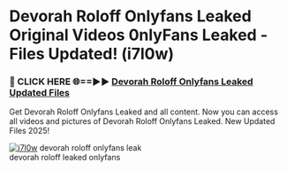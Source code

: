# Devorah Roloff Onlyfans Leaked Original Videos 0nlyFans Leaked - Files Updated! (i7l0w)

<h3>🔴 CLICK HERE 🌐==►► <a href="https://best4dudes.click/HH4t6V" rel="nofollow">Devorah Roloff Onlyfans Leaked Updated Files</a></h3>

Get Devorah Roloff Onlyfans Leaked and all content. Now you can access all videos and pictures of Devorah Roloff Onlyfans Leaked. New Updated Files 2025!

[![i7l0w](https://github.com/user-attachments/assets/8c521d6e-e6e3-4a75-9320-d58ab9d79d5b)](https://best4dudes.click/HH4t6V)
devorah roloff onlyfans leak<br>
devorah roloff leaked onlyfans